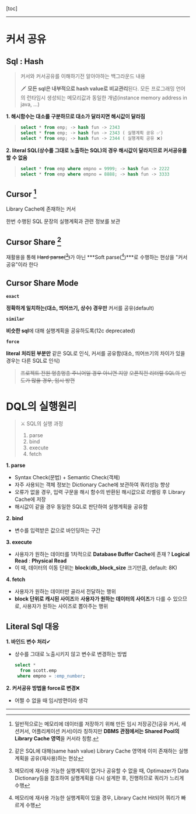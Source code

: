 [toc]

---

# 커서 공유

## Sql : Hash

> 커서와 커서공유를 이해하기전 
> 알아야하는 백그라운드 내용
>
> 🗡 **모든 sql은 내부적으로 hash value로 비교관리**된다.
> 모든 프로그래밍 언어의 런타임시 생성되는 메모리값과 동일한 개념(instance memory address in java, ...)

**1. 해시함수는 대소를 구분하므로 대소가 달라지면 해시값이 달라짐**

> ```sql
> select * from emp; -> hash fun -> 2343
> select * from emp; -> hash fun -> 2343 ( 실행계획 공유 ✅)
> select * from emp; -> hash fun -> 2344 ( 실행계획 공유 ❌)
> ```

**2. literal SQL(상수를 그대로 노출하는 SQL)의 경우 해시값이 달라지므로 커서공유를 할 수 없음**

> ```sql
> select * from emp where empno = 9999; -> hash fun -> 2222
> select * from emp where empno = 8888; -> hash fun -> 3333
> ```



## Cursor [^Cursor]

Library Cache에 존재하는 커서

한번 수행된 SQL 문장의 실행계획과 관련 정보를 보관

## Cursor Share [^Cursor Share]

재활용을 통해 ~~Hard parse([^hard parse])~~가 아닌 ***Soft parse([^soft parse])***로 수행하는 현상을 "커서 공유"이라 한다

## Cursor Share Mode

**`exact`**

**정확하게 일치하는(대소, 띄어쓰기, 상수) 경우만** 커서를 공유(default)

**`similar`**

**비슷한 sql**에 대해 실행계획을 공유하도록(12c deprecated)

**`force`**

**literal 처리된 부분만** 같은 SQL로 인식, 커서를 공유함(대소, 띄어쓰기의 차이가 있을 경우는 다른 SQL로 인식)

>  ~~프로젝트 전원 멍충멍충 주니어일 경우 아니면 지양~~
>  ~~오픈직전 리터럴 SQL의 빈도가 많을 경우, 임시 방편~~

# DQL의 실행원리

>  ⚔ SQL의 실행 과정
>
>  1. parse
>  2. bind
>  3. execute
>  4. fetch

**1. parse**

- Syntax Check(문법) + Semantic Check(객체)
- 자주 사용되는 객체 정보는 Dictionary Cache에 보관하여 쿼리성능 향상
- 오류가 없을 경우, 입력 구문을 해시 함수의 반환된 해시값으로 라벨링 후 Library Cache에 저장
- 해시값이 같을 경우 동일한 SQL로 판단하여 실행계획을 공유함

**2. bind**

- 변수를 입력받은 값으로 바인딩하는 구간

**3. execute**

- 사용자가 원하는 데이터를 1차적으로 **Database Buffer Cache**에 존재 ? **Logical Read** : **Physical Read**
- 이 때, 데이터의 이동 단위는 **block**(**db_block_size** 크기만큼, default: 8K)

**4. fetch**

- 사용자가 원하는 데이터만 골라서 전달하는 행위
- **block 단위로 캐시된 사이즈**와 **사용자가 원하는 데이터의 사이즈**가 다를 수 있으므로, 사용자가 원하는 사이즈로 뽑아주는 행위

## Literal Sql 대응

**1. 바인드 변수 처리**✔

- 상수를 그대로 노출시키지 않고 변수로 변경하는 방법

  ```sql
  select *
    from scott.emp
   where empno = :emp_number;
  ```

**2. 커서공유 방법을 force로 변경**❌

- 어쩔 수 없을 때 임시방편이라 생각

---

[^Dictionary Cache]: 객체(테이블, 컬럼, 사용자 정보 등)의 정보를 저장(=**Data Dictionary Cache**)
[^library cache]: SQL 명령문, 구문 분석 트리, 실행계획 정보를 갖는 공간 실행계획 정보를 갖는 공간, LRU알고리즘으로 관리됨 SGA.Shared pool.Librach cache=-
[^library cache hit ratio]: 실행계획 재사용 비율(=library cache에 적중한 비율), library cache 메모리의 공간이나 구조가 비효율적이거나 literal sql이 무분별하게 사용되었을 경우 등이 주요 저하 요인
[^Cursor]:  일반적으로는 메모리에 데이터를 저장하기 위해 만든 임시 저장공간(공유 커서, 세션커서, 어플리케이션 커서)이라 칭하지만 **DBMS 관점에서는 Shared Pool의 Library Cache 영역**을 커서라 칭함.
[^Cursor Share]: 같은 SQL에 대해(same hash value) Library Cache 영역에 이미 존재하는 실행계획을 공유(재사용)하는 현상
[^soft parse]: 메모리에 재사용 가능한 실행계획이 있을 경우, Library Cacht Hit되어 쿼리가 빠르게 수행
[^hard parse]: 메모리에 재사용 가능한 실행계획이 없거나 공유할 수 없을 때, Optimazer가 Data Dictionary등을 참조하여 실행계획을 다시 설계한 후, 진행하므로 쿼리가 느리게 수행
